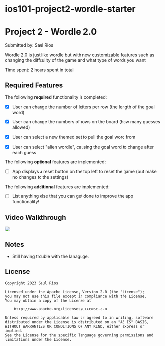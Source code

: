# ios101-project2-wordle-starter

# Project 2 - Wordle 2.0

Submitted by: Saul Rios

Wordle 2.0 is just like wordle but with new customizable features such as changing the diffculity of the game and what type of words you want

Time spent: 2 hours spent in total

## Required Features

The following **required** functionality is completed:

- [x] User can change the number of letters per row (the length of the goal word)
- [x] User can change the numbers of rows on the board (how many guesses allowed)
- [x] User can select a new themed set to pull the goal word from
- [x] User can select "alien wordle", causing the goal word to change after each guess


The following **optional** features are implemented:

- [ ] App displays a reset button on the top left to reset the game (but make no changes to the settings)

The following **additional** features are implemented:

- [ ] List anything else that you can get done to improve the app functionality!

## Video Walkthrough

<div>
    <a href="https://www.loom.com/share/b3cf352a29934b209b78cc5453d4b7d3">
    </a>
    <a href="https://www.loom.com/share/b3cf352a29934b209b78cc5453d4b7d3">
      <img style="max-width:300px;" src="https://cdn.loom.com/sessions/thumbnails/b3cf352a29934b209b78cc5453d4b7d3-with-play.gif">
    </a>
  </div>

## Notes

- Still having trouble with the lanaguge.

## License

    Copyright 2023 Saul Rios

    Licensed under the Apache License, Version 2.0 (the "License");
    you may not use this file except in compliance with the License.
    You may obtain a copy of the License at

        http://www.apache.org/licenses/LICENSE-2.0

    Unless required by applicable law or agreed to in writing, software
    distributed under the License is distributed on an "AS IS" BASIS,
    WITHOUT WARRANTIES OR CONDITIONS OF ANY KIND, either express or implied.
    See the License for the specific language governing permissions and
    limitations under the License.
